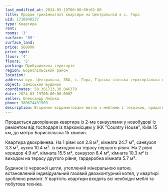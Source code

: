 ```yaml
---
last_modified_at: 2024-03-19T00:00:00+02:00
title: Продаж трикімнатної квартири на Центральній в с. Гора
uid: 1710848537
type: Квартира
rent:
rooms: '3'
surface: '89'
surface_land:
price: $68000
price_sqmt:
floor: '4'
floors: '5'
parking: Прибудинкова територія
region: Бориспільський район
location:
address: вул. Центральна, 38А, с. Гора, Гірська сілська територіальна громада
object: Заміський Будинок
coordinates: 50.361713,30.846379
date: 2024-03-19T00:00:00.000Z
seller: Олександр Лялька
phone: 380674431509
description: Вторинне відремнтоване житло з меблями і технікою, придатне і готове для проживання
---
```


Продається двохрівнева квартира із 2-ма санвузлами у новобудові із ремонтом від господаря із паркомісцем у ЖК "Country House", Київ 15 км, до метро Бориспільска 15 хвилин.

Квартира двохрівнева. На 1 рівні хол 2.8 м², кімната 24.7 м², санвузол 3.3 м², кухня 10.4 м². із виходом на терасу першого рівня. На 2 рівні коридор 4.9 м², кімната 15.5 м², санвузол 6.4 м², кімната 10.3 м² із виходом на терасу другого рівня, гардеробна кімната 5.7 м².

Будинок із червоної цегли, утеплений мінеральною ватою, встановлений індивідуальний газовий двохконтурний котел, у квартирі зроблено ремонт. У вартість квартири входять всі необхідні меблі та побутова техніка.
